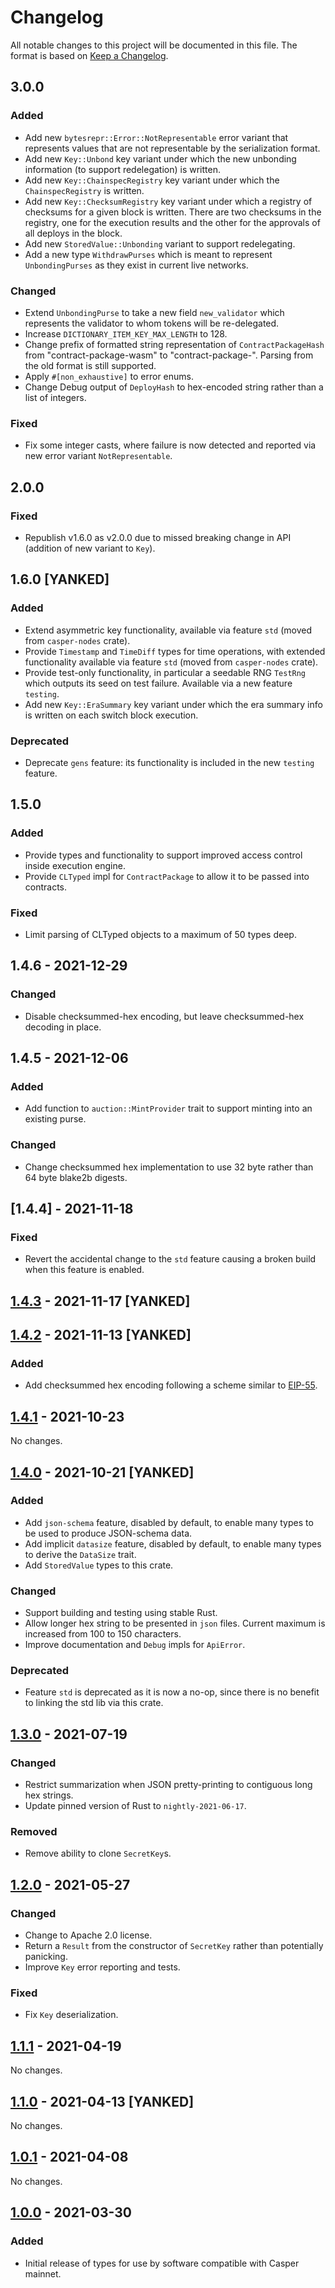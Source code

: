 # Changelog

All notable changes to this project will be documented in this file.  The format is based on [Keep a Changelog].

[comment]: <> (Added:      new features)
[comment]: <> (Changed:    changes in existing functionality)
[comment]: <> (Deprecated: soon-to-be removed features)
[comment]: <> (Removed:    now removed features)
[comment]: <> (Fixed:      any bug fixes)
[comment]: <> (Security:   in case of vulnerabilities)



## 3.0.0

### Added
* Add new `bytesrepr::Error::NotRepresentable` error variant that represents values that are not representable by the serialization format.
* Add new `Key::Unbond` key variant under which the new unbonding information (to support redelegation) is written.
* Add new `Key::ChainspecRegistry` key variant under which the `ChainspecRegistry` is written.
* Add new `Key::ChecksumRegistry` key variant under which a registry of checksums for a given block is written.  There are two checksums in the registry, one for the execution results and the other for the approvals of all deploys in the block.
* Add new `StoredValue::Unbonding` variant to support redelegating.
* Add a new type `WithdrawPurses` which is meant to represent `UnbondingPurses` as they exist in current live networks.

### Changed
* Extend `UnbondingPurse` to take a new field `new_validator` which represents the validator to whom tokens will be re-delegated.
* Increase `DICTIONARY_ITEM_KEY_MAX_LENGTH` to 128.
* Change prefix of formatted string representation of `ContractPackageHash` from "contract-package-wasm" to "contract-package-". Parsing from the old format is still supported.
* Apply `#[non_exhaustive]` to error enums.
* Change Debug output of `DeployHash` to hex-encoded string rather than a list of integers.

### Fixed
* Fix some integer casts, where failure is now detected and reported via new error variant `NotRepresentable`.



## 2.0.0

### Fixed
* Republish v1.6.0 as v2.0.0 due to missed breaking change in API (addition of new variant to `Key`).



## 1.6.0 [YANKED]

### Added
* Extend asymmetric key functionality, available via feature `std` (moved from `casper-nodes` crate).
* Provide `Timestamp` and `TimeDiff` types for time operations, with extended functionality available via feature `std` (moved from `casper-nodes` crate).
* Provide test-only functionality, in particular a seedable RNG `TestRng` which outputs its seed on test failure. Available via a new feature `testing`.
* Add new `Key::EraSummary` key variant under which the era summary info is written on each switch block execution.

### Deprecated
* Deprecate `gens` feature: its functionality is included in the new `testing` feature.



## 1.5.0

### Added
* Provide types and functionality to support improved access control inside execution engine.
* Provide `CLTyped` impl for `ContractPackage` to allow it to be passed into contracts.

### Fixed
* Limit parsing of CLTyped objects to a maximum of 50 types deep.



## 1.4.6 - 2021-12-29

### Changed
* Disable checksummed-hex encoding, but leave checksummed-hex decoding in place.



## 1.4.5 - 2021-12-06

### Added
* Add function to `auction::MintProvider` trait to support minting into an existing purse.

### Changed
* Change checksummed hex implementation to use 32 byte rather than 64 byte blake2b digests.



## [1.4.4] - 2021-11-18

### Fixed
* Revert the accidental change to the `std` feature causing a broken build when this feature is enabled.



## [1.4.3] - 2021-11-17 [YANKED]



## [1.4.2] - 2021-11-13 [YANKED]

### Added
* Add checksummed hex encoding following a scheme similar to [EIP-55](https://eips.ethereum.org/EIPS/eip-55).



## [1.4.1] - 2021-10-23

No changes.



## [1.4.0] - 2021-10-21 [YANKED]

### Added
* Add `json-schema` feature, disabled by default, to enable many types to be used to produce JSON-schema data.
* Add implicit `datasize` feature, disabled by default, to enable many types to derive the `DataSize` trait.
* Add `StoredValue` types to this crate.

### Changed
* Support building and testing using stable Rust.
* Allow longer hex string to be presented in `json` files. Current maximum is increased from 100 to 150 characters.
* Improve documentation and `Debug` impls for `ApiError`.

### Deprecated
* Feature `std` is deprecated as it is now a no-op, since there is no benefit to linking the std lib via this crate.



## [1.3.0] - 2021-07-19

### Changed
* Restrict summarization when JSON pretty-printing to contiguous long hex strings.
* Update pinned version of Rust to `nightly-2021-06-17`.

### Removed
* Remove ability to clone `SecretKey`s.



## [1.2.0] - 2021-05-27

### Changed
* Change to Apache 2.0 license.
* Return a `Result` from the constructor of `SecretKey` rather than potentially panicking.
* Improve `Key` error reporting and tests.

### Fixed
* Fix `Key` deserialization.



## [1.1.1] - 2021-04-19

No changes.



## [1.1.0] - 2021-04-13 [YANKED]

No changes.



## [1.0.1] - 2021-04-08

No changes.



## [1.0.0] - 2021-03-30

### Added
* Initial release of types for use by software compatible with Casper mainnet.



[Keep a Changelog]: https://keepachangelog.com/en/1.0.0
[unreleased]: https://github.com/casper-network/casper-node/compare/24fc4027a...dev
[1.4.3]: https://github.com/casper-network/casper-node/compare/2be27b3f5...24fc4027a
[1.4.2]: https://github.com/casper-network/casper-node/compare/v1.4.1...2be27b3f5
[1.4.1]: https://github.com/casper-network/casper-node/compare/v1.4.0...v1.4.1
[1.4.0]: https://github.com/casper-network/casper-node/compare/v1.3.0...v1.4.0
[1.3.0]: https://github.com/casper-network/casper-node/compare/v1.2.0...v1.3.0
[1.2.0]: https://github.com/casper-network/casper-node/compare/v1.1.1...v1.2.0
[1.1.1]: https://github.com/casper-network/casper-node/compare/v1.0.1...v1.1.1
[1.1.0]: https://github.com/casper-network/casper-node/compare/v1.0.1...v1.1.1
[1.0.1]: https://github.com/casper-network/casper-node/compare/v1.0.0...v1.0.1
[1.0.0]: https://github.com/casper-network/casper-node/releases/tag/v1.0.0
